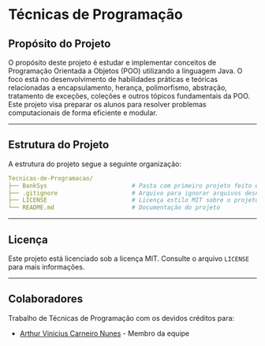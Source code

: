 # Técnicas de Programação  
## Propósito do Projeto  
O propósito deste projeto é estudar e implementar conceitos de Programação Orientada a Objetos (POO) utilizando a linguagem Java. O foco está no desenvolvimento de habilidades práticas e teóricas relacionadas a encapsulamento, herança, polimorfismo, abstração, tratamento de exceções, coleções e outros tópicos fundamentais da POO. Este projeto visa preparar os alunos para resolver problemas computacionais de forma eficiente e modular.  

---  

## Estrutura do Projeto  
A estrutura do projeto segue a seguinte organização:  
```yaml  
Tecnicas-de-Programacao/
├── BankSys                        # Pasta com primeiro projeto feito em sala (08/04/2025)  
├── .gitignore                     # Arquivo para ignorar arquivos desnecessários no Git  
├── LICENSE                        # Licença estilo MIT sobre o projeto  
└── README.md                      # Documentação do projeto  
```  
---  

## Licença  
Este projeto está licenciado sob a licença MIT. Consulte o arquivo `LICENSE` para mais informações.  

---  

## Colaboradores  
Trabalho de Técnicas de Programação com os devidos créditos para:  
- [Arthur Vinicius Carneiro Nunes](https://github.com/ApenasUmSonhador) - Membro da equipe  
